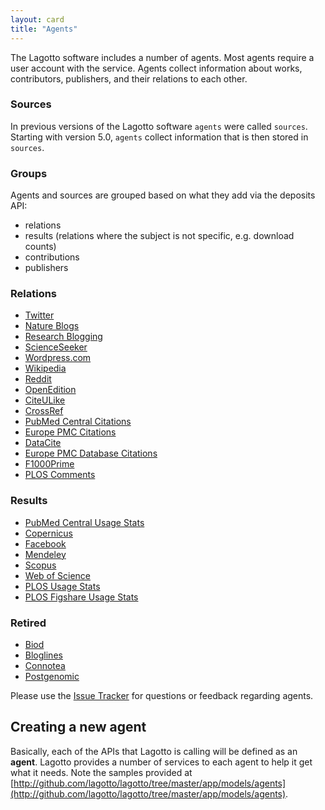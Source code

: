 ```yaml
---
layout: card
title: "Agents"
---
```


The Lagotto software includes a number of agents. Most agents require a user account with the service. Agents collect information about works, contributors, publishers, and their relations to each other.

### Sources

In previous versions of the Lagotto software `agents` were called `sources`. Starting with version 5.0, `agents` collect information that is then stored in `sources`.

### Groups

Agents and sources are grouped based on what they add via the deposits API:

* relations
* results (relations where the subject is not specific, e.g. download counts)
* contributions
* publishers

### Relations
* [Twitter](/docs/twitter_search)
* [Nature Blogs](/docs/nature)
* [Research Blogging](/docs/researchblogging)
* [ScienceSeeker](/docs/scienceseeker)
* [Wordpress.com](/docs/wordpress)
* [Wikipedia](/docs/wikipedia)
* [Reddit](/docs/reddit)
* [OpenEdition](/docs/openedition)
* [CiteULike](/docs/citeulike)
* [CrossRef](/docs/crossref)
* [PubMed Central Citations](/docs/pubmed)
* [Europe PMC Citations](/docs/pmceurope)
* [DataCite](/docs/datacite)
* [Europe PMC Database Citations](/docs/pmceuropedata)
* [F1000Prime](/docs/f1000)
* [PLOS Comments](/docs/plos_comments)

### Results
* [PubMed Central Usage Stats](/docs/pmc)
* [Copernicus](/docs/copernicus)
* [Facebook](/docs/facebook)
* [Mendeley](/docs/mendeley)
* [Scopus](/docs/scopus)
* [Web of Science](/docs/wos)
* [PLOS Usage Stats](/docs/counter)
* [PLOS Figshare Usage Stats](/docs/figshare)

### Retired
* [Biod](/docs/biod)
* [Bloglines](/docs/bloglines)
* [Connotea](/docs/connotea)
* [Postgenomic](/docs/postgenomic)

Please use the [Issue Tracker](https://github.com/lagotto/lagotto/issues) for questions or feedback regarding agents.

## Creating a new agent
Basically, each of the APIs that Lagotto is calling will be defined as an **agent**. Lagotto provides a number of services to each agent to help it get what it needs. Note the samples provided at [http://github.com/lagotto/lagotto/tree/master/app/models/agents](http://github.com/lagotto/lagotto/tree/master/app/models/agents).
